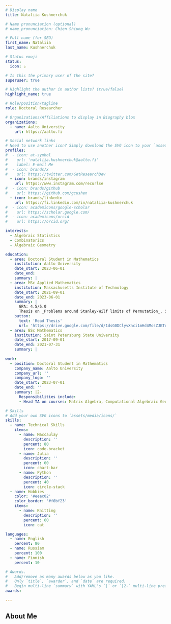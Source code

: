 ```yaml
---
# Display name
title: Nataliia Kushnerchuk

# Name pronunciation (optional)
# name_pronunciation: Chien Shiung Wu

# Full name (for SEO)
first_name: Nataliia 
last_name: Kushnerchuk

# Status emoji
status:
  icon: ☕️

# Is this the primary user of the site?
superuser: true

# Highlight the author in author lists? (true/false)
highlight_name: true

# Role/position/tagline
role: Doctoral Researcher

# Organizations/Affiliations to display in Biography blox
organizations:
  - name: Aalto University
    url: https://aalto.fi

# Social network links
# Need to use another icon? Simply download the SVG icon to your `assets/media/icons/` folder.
profiles:
#  - icon: at-symbol
#    url: 'nataliia.kushnerchuk@aalto.fi'
#    label: E-mail Me
#  - icon: brands/x
#    url: https://twitter.com/GetResearchDev
  - icon: brands/instagram
    url: https://www.instagram.com/recurlse
#  - icon: brands/github
#    url: https://github.com/gcushen
  - icon: brands/linkedin
    url: https://fi.linkedin.com/in/nataliia-kushnerchuk
#  - icon: academicons/google-scholar
#    url: https://scholar.google.com/
#  - icon: academicons/orcid
#    url: https://orcid.org/

interests:
  - Algebraic Statistics
  - Combinatorics
  - Algebraic Geometry

education:
  - area: Doctoral Student in Mathematics
    institution: Aalto University
    date_start: 2023-06-01
    date_end:
    summary: |
  - area: MSc Applied Mathematics
    institution: Massachusetts Institute of Technology
    date_start: 2021-09-01
    date_end: 2023-06-01
    summary: |
      GPA: 4.5/5.0
      Thesis on _Problems around Stanley-Wilf limits of Permutation_. Supervised by [Prof Parinya Chalermsook](https://sites.google.com/site/parinyachalermsook/).
    button:
      text: 'Read Thesis'
      url: 'https://drive.google.com/file/d/1dsG0DClyvXnci1mHd4MosZJKTqq9HvBk/view?usp=sharing'
  - area: BSc Mathematics
    institution: Saint Petersburg State University
    date_start: 2017-09-01
    date_end: 2021-07-31
    summary: |
    
work:
  - position: Doctoral Student in Mathematics
    company_name: Aalto University
    company_url: ''
    company_logo: ''
    date_start: 2023-07-01
    date_end: ''
    summary: |2-
      Responsibilities include:
      - Head TA on courses: Matrix Algebra, Computational Algebraic Geometry

# Skills
# Add your own SVG icons to `assets/media/icons/`
skills:
  - name: Technical Skills
    items:
      - name: Maccaulay
        description: ''
        percent: 80
        icon: code-bracket
      - name: Julia
        description: ''
        percent: 60
        icon: chart-bar
      - name: Python
        description: ''
        percent: 40
        icon: circle-stack
  - name: Hobbies
    color: '#eeac02'
    color_border: '#f0bf23'
    items:
      - name: Knitting
        description: ''
        percent: 60
        icon: cat

languages:
  - name: English
    percent: 80
  - name: Russiam
    percent: 100
  - name: Finnish
    percent: 10

# Awards.
#   Add/remove as many awards below as you like.
#   Only `title`, `awarder`, and `date` are required.
#   Begin multi-line `summary` with YAML's `|` or `|2-` multi-line prefix and indent 2 spaces below.
awards:
  
---
```


## About Me

